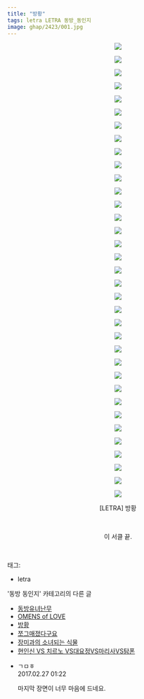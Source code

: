 ```yaml
---
title: "방황"
tags: letra LETRA 동방_동인지
image: ghap/2423/001.jpg
---
```

<div class="article">
<p style="text-align: center; clear: none; float: none;"><img src="{{ site.nasurl }}/ghap/2423/001.jpg"/></p>
<p style="text-align: center; clear: none; float: none;"><img src="{{ site.nasurl }}/ghap/2423/002.jpg"/></p>
<p style="text-align: center; clear: none; float: none;"><img src="{{ site.nasurl }}/ghap/2423/003.jpg"/></p>
<p style="text-align: center; clear: none; float: none;"><img src="{{ site.nasurl }}/ghap/2423/004.jpg"/></p>
<p style="text-align: center; clear: none; float: none;"><img src="{{ site.nasurl }}/ghap/2423/005.jpg"/></p>
<p style="text-align: center; clear: none; float: none;"><img src="{{ site.nasurl }}/ghap/2423/006.jpg"/></p>
<p style="text-align: center; clear: none; float: none;"><img src="{{ site.nasurl }}/ghap/2423/007.jpg"/></p>
<p style="text-align: center; clear: none; float: none;"><img src="{{ site.nasurl }}/ghap/2423/008.jpg"/></p>
<p style="text-align: center; clear: none; float: none;"><img src="{{ site.nasurl }}/ghap/2423/009.jpg"/></p>
<p style="text-align: center; clear: none; float: none;"><img src="{{ site.nasurl }}/ghap/2423/010.jpg"/></p>
<p style="text-align: center; clear: none; float: none;"><img src="{{ site.nasurl }}/ghap/2423/011.jpg"/></p>
<p style="text-align: center; clear: none; float: none;"><img src="{{ site.nasurl }}/ghap/2423/012.jpg"/></p>
<p style="text-align: center; clear: none; float: none;"><img src="{{ site.nasurl }}/ghap/2423/013.jpg"/></p>
<p style="text-align: center; clear: none; float: none;"><img src="{{ site.nasurl }}/ghap/2423/014.jpg"/></p>
<p style="text-align: center; clear: none; float: none;"><img src="{{ site.nasurl }}/ghap/2423/015.jpg"/></p>
<p style="text-align: center; clear: none; float: none;"><img src="{{ site.nasurl }}/ghap/2423/016.jpg"/></p>
<p style="text-align: center; clear: none; float: none;"><img src="{{ site.nasurl }}/ghap/2423/017.jpg"/></p>
<p style="text-align: center; clear: none; float: none;"><img src="{{ site.nasurl }}/ghap/2423/018.jpg"/></p>
<p style="text-align: center; clear: none; float: none;"><img src="{{ site.nasurl }}/ghap/2423/019.jpg"/></p>
<p style="text-align: center; clear: none; float: none;"><img src="{{ site.nasurl }}/ghap/2423/020.jpg"/></p>
<p style="text-align: center; clear: none; float: none;"><img src="{{ site.nasurl }}/ghap/2423/021.jpg"/></p>
<p style="text-align: center; clear: none; float: none;"><img src="{{ site.nasurl }}/ghap/2423/022.jpg"/></p>
<p style="text-align: center; clear: none; float: none;"><img src="{{ site.nasurl }}/ghap/2423/023.jpg"/></p>
<p style="text-align: center; clear: none; float: none;"><img src="{{ site.nasurl }}/ghap/2423/024.jpg"/></p>
<p style="text-align: center; clear: none; float: none;"><img src="{{ site.nasurl }}/ghap/2423/025.jpg"/></p>
<p style="text-align: center; clear: none; float: none;"><img src="{{ site.nasurl }}/ghap/2423/026.jpg"/></p>
<p style="text-align: center; clear: none; float: none;"><img src="{{ site.nasurl }}/ghap/2423/027.jpg"/></p>
<p style="text-align: center; clear: none; float: none;"><img src="{{ site.nasurl }}/ghap/2423/028.jpg"/></p>
<p style="text-align: center; clear: none; float: none;"><img src="{{ site.nasurl }}/ghap/2423/029.jpg"/></p>
<p style="text-align: center; clear: none; float: none;"><img src="{{ site.nasurl }}/ghap/2423/030.jpg"/></p>
<p style="text-align: center; clear: none; float: none;"><img src="{{ site.nasurl }}/ghap/2423/031.jpg"/></p>
<p style="text-align: center; clear: none; float: none;"><img src="{{ site.nasurl }}/ghap/2423/032.jpg"/></p>
<p style="text-align: center; clear: none; float: none;"><img src="{{ site.nasurl }}/ghap/2423/033.jpg"/></p>
<p style="text-align: center; clear: none; float: none;"><img src="{{ site.nasurl }}/ghap/2423/034.jpg"/></p>
<p style="text-align: center; clear: none; float: none;"><img src="{{ site.nasurl }}/ghap/2423/035.jpg"/></p>
<p style="text-align: center; clear: none; float: none;">[LETRA] 방황</p>
<p style="text-align: center; clear: none; float: none;"><br/></p>
<p style="text-align: center; clear: none; float: none;">이 서클 끝.</p>
<p><br/></p>
</div><div class="tagTrail">
<p>태그: </p>
<ul>
<li>letra</li>
</ul>
</div><div class="another">
<p>'동방 동인지' 카테고리의 다른 글</p>
<ul>
<li><a href="/2016-10-03-ghap_2425">동방유녀난무</a></li>
<li><a href="/2016-10-03-ghap_2424">OMENS of LOVE</a></li>
<li><a href="/2016-10-03-ghap_2423">방황</a></li>
<li><a href="/2016-10-03-ghap_2422">쪼그매졌다구요</a></li>
<li><a href="/2016-10-03-ghap_2421">장미과의 소녀되는 식물</a></li>
<li><a href="/2016-10-03-ghap_2420">현인신 VS 치르노 VS대요정VS마리사VS탐폰</a></li>
</ul>
</div><div class="cb_module cb_fluid">
<div class="cb_wrt cb_profile">
<div class="comment">
<ul>
<li class="cb_thumb_off" id="comment14926417">
<div class="cb_comment_area">
<div class="cb_info_area">
<div class="cb_section">
<span class="cb_nick_name">ㄱㅁㅎ</span>
</div>
<div class="cb_section">
<span class="cb_date">2017.02.27 01:22 </span>
</div>
</div>
<div class="cb_dsc_comment">
<p class="cb_dsc">
											마지막 장면이 너무 마음에 드네요.
										</p>
</div>
</div></li>
</ul>
</div>
</div><!-- commentList close -->
</div>